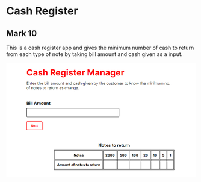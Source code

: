# Cash Register 

## Mark 10
This is a cash register app and gives the minimum number of cash to return from each type of note by taking bill amount and cash given as a input. 

![image of the site](src/mark10_img.png)